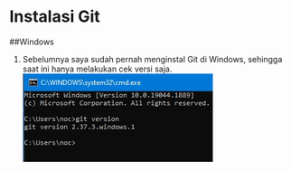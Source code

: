 # Instalasi Git

##Windows

1. Sebelumnya saya sudah pernah menginstal Git di Windows, sehingga saat ini hanya melakukan cek versi saja.
![01](gambar/instalasi.jpg)

